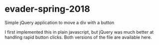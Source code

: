 # evader-spring-2018
Simple jQuery application to move a div with a button

I first implemented this in plain javascript, but jQuery was much better at handling rapid button clicks. Both versions of the file are available here.
